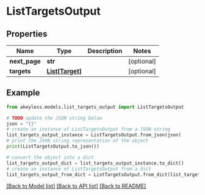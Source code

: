 # ListTargetsOutput


## Properties

Name | Type | Description | Notes
------------ | ------------- | ------------- | -------------
**next_page** | **str** |  | [optional] 
**targets** | [**List[Target]**](Target.md) |  | [optional] 

## Example

```python
from akeyless.models.list_targets_output import ListTargetsOutput

# TODO update the JSON string below
json = "{}"
# create an instance of ListTargetsOutput from a JSON string
list_targets_output_instance = ListTargetsOutput.from_json(json)
# print the JSON string representation of the object
print(ListTargetsOutput.to_json())

# convert the object into a dict
list_targets_output_dict = list_targets_output_instance.to_dict()
# create an instance of ListTargetsOutput from a dict
list_targets_output_from_dict = ListTargetsOutput.from_dict(list_targets_output_dict)
```
[[Back to Model list]](../README.md#documentation-for-models) [[Back to API list]](../README.md#documentation-for-api-endpoints) [[Back to README]](../README.md)


